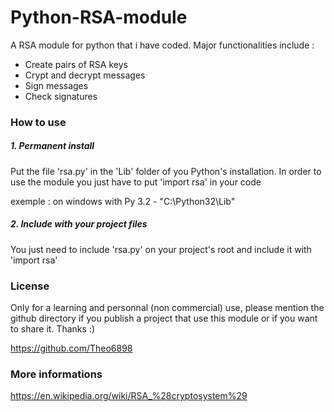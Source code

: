 # Python-RSA-module
A RSA module for python that i have coded. Major functionalities include :
  - Create pairs of RSA keys
  - Crypt and decrypt messages
  - Sign messages
  - Check signatures
  
### How to use
##### 1. Permanent install
  Put the file 'rsa.py' in the 'Lib' folder of you Python's installation. In order to use the module you just have to put 'import rsa' in your code
  
  exemple : on windows with Py 3.2 - "C:\Python32\Lib"
##### 2. Include with your project files
  You just need to include 'rsa.py' on your project's root and include it with 'import rsa'
### License
Only for a learning and personnal (non commercial) use, please mention the github directory if you publish a project that use this module or if you want to share it. Thanks :)

https://github.com/Theo6898
### More informations
https://en.wikipedia.org/wiki/RSA_%28cryptosystem%29
